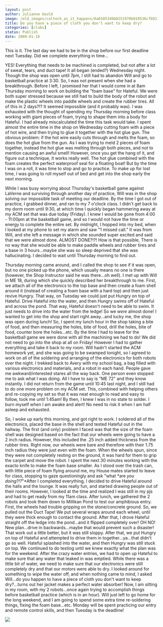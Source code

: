 ```yaml
---
layout: post
author: Julianne Gould
image: /old_images/caltech_as_it_happens/6a0105349b8251970b010536cfb911970b.jpg
title: Do you have a piece of cloth you don't want to keep dry? 
categories: [clubs]
status: Publish
date: 2009-01-16
---
```


This is it. The last day we had to be in the shop before our first deadline next Tuesday. Did we complete everything in time...

YES! Everything that needs to be machined is completed, but not after a lot of sweat, tears, and duct tape! It all began (ended?) Wednesday night. Though the shop was open until 7pm, I still had to abandon Will and go to basketball practice at 3:30. So, I was not present when she had a breakthrough. Before I left, I promised her that I would come in at 8am Thursday morning to work on building the "foam base" for Hateful. We were both super stressed because we still had to build the body of the robot and make the plastic wheels into paddle wheels and create the rubber tires. All of this in 2 days?!? It seemed impossible (and it probably was). I was exhausted with the thought of spending my Thursday morning before class working with giant pieces of foam, trying to shape them into a body for Hateful. I had already miscalculated the time this task would take. I spent almost the entire time in the shop on Wednesday cutting foam with a piece of hot wire, and then trying to glue it together with the hot glue gun. The obvious problem: if the hot wire easily cuts through and melts the foam, so does the hot glue from the gun. As I was trying to meld 2 pieces of foam together, instead the hot glue was melting through both pieces, and not to mention causing an awful smell! However, once you get the hang of it, and figure out a technique, it works really well. The hot glue combined with the foam creates the perfect waterproof seal for a floating boat! But by the time I was on a roll, it was time to stop and go to practice. To make up for lost time, I was going to roll myself out of bed and get into the shop early the next morning.

While I was busy worrying about Thursday's basketball game against LaVerne and surviving through another day of practice, Will was in the shop solving our impossible task of meeting our deadline. By the time I got out of practice, I grabbed dinner, and ran to my 7 o'clock class. I didn't get back to my dorm room until 9:30, at which time I quickly began hammering away at my ACM set that was due today (Friday). I knew I would be gone from 4:00 - 11:00pm at the basketball game, and so I would not have the time or energy to complete the entire set. By midnight, I hopped into my bed, when I looked at my phone to set my alarm and saw "1 missed call." It was from Will, and she left a message in which she sounded super excited and said that we were almost done. ALMOST DONE?!?! How is that possible, There is no way that she would be able to make paddle wheels and rubber tires and a base in 3 hours...maybe she was so sleep deprived that she was hallucinating. I decided to wait until Thursday morning to find out.

Thursday morning came around, and I called the shop to see if it was open, but no one picked up the phone, which usually means no one is there (however, the Shop Instructor said he was there...oh well). I met up with Will in ME 18, during which she quickly described her breakthrough to me. First, we attach all of the electronics to the top base and then create a foam shell around it (instead of creating a foam base with a hard top) and then just revive Hungry. That way, on Tuesday we could just put Hungry on top of Hateful. Drive Hateful into the water, and then Hungry swims off of Hateful and across the pond. That way, Hateful doesn't need to be able to swim. It just needs to drive into the water from the ledge! So we *were* almost done! 
I wanted to get into the shop and start right away...and lucky me, the shop was open during lunch! So, I spent my lunch hour in the shop taking a bite of food, and then measuring the holes, bite of food, drill the holes, bite of food, counter bore the holes...etc. By the time I had to leave for the basketball game we were done with all the machining we had to do! We did not need to go into the shop at all on Friday! However I had to gather everything and take it back to my room. Will hadn't started the ACM homework yet, and she was going to be swamped tonight, so I agreed to work on all of the soldering and arranging of the electronics for both robots over the night. I trekked back to Avery with my school bag, a bag filled with various electronics and materials, and a robot in each hand. People gave me awkward/interested stares all the way back. One person even stopped me to ask what I was doing. All I have to say is "ME 72" and they know instantly. 
I did not return from the game until 10:45 last night, and I still had to do one more problem on my ACM set. This, combined with helping others and re-copying my set so that it was neat enough to read and easy to follow, took me until 1:45am! By then, I knew I was in no state to solder. I burn myself when I am awake and alert! No need to risk it when I am half asleep and exhausted.

So, I woke up early this morning, and got right to work. I soldered all of the electronics, placed the base in the shell and tested Hateful out in the hallway. The first (and only) problem I faced was that the size of the foam shell was designed based on the fact that our wheels were going to have a 2 inch radius. However, this included the .25 inch added thickness from the rubber tires. Right now, our wheels were bare and therefore with their 1.75 inch radius they were just even with the foam. When the wheels spun, since they were not completely resting on the ground, it was hard for them to grip the carpet and move the robot. I spent the next 30 minutes working with the exacto knife to make the foam base smaller. As I stood over the trash can, with little piece of foam flying around me, my House mates started to leave for class, stopping to gaze questioningly and ask "what *are *you doing?!?*"*After I completed everything, I decided to drive Hateful around the halls and the lounge. It was really fun, and started drawing people out of their rooms. However, I looked at the time and realized I was still in my pjs and had to get ready from my 11am class. 
After lunch, we gathered the 2 robots and took them down to Millikan Pond to test our amphibious entry. First, the wheels had trouble gripping on the stone/concrete ground. So, we pulled out the Duct Tape! We put several wraps around each wheel, until they were thick enough to contact the ground. After that, I drove Hateful straight off the ledge into the pond...and it flipped completely over! OH NO! New plan...drive in backwards...maybe that would prevent such a disaster! That work out a little better, but it was still sloppy. After that, we put Hungry on top of Hateful and attempted to drive them in together...ya...that didn't go so well. Hateful splashed into the water, and then Hungry was still stuck on top. We continued to do testing until we knew exactly what the plan was for the weekend. After the crazy water entries, we had to open up Hateful to make sure that any water that leaked in was emptied. While there was a little bit of water, we need to make sure that our electronics were still completely dry and that our motors were able to dry. I looked around for something to wipe the water off, and when nothing came to mind, I asked Will...do you happen to have a piece of cloth you don't want to keep dry?...turns out her jacket makes a perfect water absorber! 
Now, I am sitting in my room, with my 2 robots...once again trying to accomplish things before basketball practice (which is in an hour). Will just left to go home for the long weekend, and I am going to spend some extra time re-soldering things, fixing the foam base...etc. Monday will be spent practicing our entry and remote control skills, and then Tuesday is the deadline! 


![](/old_images/caltech_as_it_happens/6a0105349b8251970b010536cfb9a5970b.jpg) 
